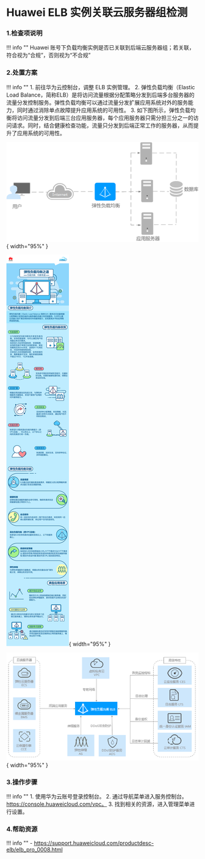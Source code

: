 # Huawei ELB 实例关联云服务器组检测

### 1.检查项说明
!!! info ""
    Huawei 账号下负载均衡实例是否已关联到后端云服务器组；若关联，符合视为“合规”，否则视为“不合规”

### 2.处置方案
!!! info ""
    1. 前往华为云控制台，调整 ELB 实例管理。
    2. 弹性负载均衡（Elastic Load Balance，简称ELB）是将访问流量根据分配策略分发到后端多台服务器的流量分发控制服务。弹性负载均衡可以通过流量分发扩展应用系统对外的服务能力，同时通过消除单点故障提升应用系统的可用性。
    3. 如下图所示，弹性负载均衡将访问流量分发到后端三台应用服务器，每个应用服务器只需分担三分之一的访问请求。同时，结合健康检查功能，流量只分发到后端正常工作的服务器，从而提升了应用系统的可用性。

![处置方案](../../img/suggest/huawei/elb/img_2.png){ width="95%" }

![处置方案](../../img/suggest/huawei/elb/img_1.png){ width="95%" }

![处置方案](../../img/suggest/huawei/elb/img.png){ width="95%" }

### 3.操作步骤
!!! info ""
    1. 使用华为云账号登录控制台。
    2. 通过导航菜单进入服务控制台。https://console.huaweicloud.com/vpc。
    3. 找到相关的资源，进入管理菜单进行设置。

### 4.帮助资源
!!! info ""
    - https://support.huaweicloud.com/productdesc-elb/elb_pro_0008.html
